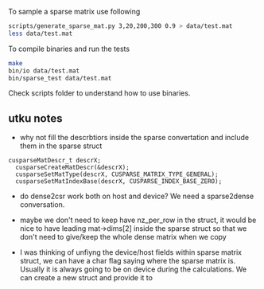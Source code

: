 To sample a sparse matrix use following

```bash
scripts/generate_sparse_mat.py 3,20,200,300 0.9 > data/test.mat
less data/test.mat
```

To compile binaries and run the tests

```bash
make
bin/io data/test.mat
bin/sparse_test data/test.mat
```

Check scripts folder to understand how to use binaries.


## utku notes
- why not fill the descrbtiors inside the sparse convertation and include them in the sparse struct
```  
cusparseMatDescr_t descrX;
  cusparseCreateMatDescr(&descrX);
  cusparseSetMatType(descrX, CUSPARSE_MATRIX_TYPE_GENERAL);
  cusparseSetMatIndexBase(descrX, CUSPARSE_INDEX_BASE_ZERO);
```
- do dense2csr work both on host and device? We need a sparse2dense conversation.

- maybe we don't need to keep have nz_per_row in the struct, it would be nice to have leading mat->dims[2]  inside the sparse struct so that we don't need to give/keep the whole dense matrix when we copy

- I was thinking of unfiyng the device/host fields within sparse matrix struct, we can have a char flag saying where the sparse matrix is. Usually it is always going to be on device during the calculations. We can create a new struct and provide it to
